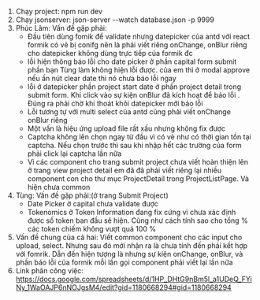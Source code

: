 1. Chạy project: npm run dev
2. Chạy jsonserver: json-server --watch database.json -p 9999
3. Phúc Lâm: Vấn đề gặp phải:
   - Đầu tiên dùng fomik để validate nhưng datepicker của antd với react formik có vẻ bị conifg
     nên là phải viết riêng onChange, onBlur riêng cho datepicker không dùng trực tiếp của formik đc
   - lỗi hiện thông báo lỗi cho date picker ở phần capital form submit phần bạn Tùng làm không hiện lỗi được. của em thì ở modal approve nếu ấn nút clear date thì nó chưa báo lỗi ngay
   - lỗi ở datepicker phần project start date ở phần project detail trong submit form. Khi click vào sự kiện onBlur đã kích hoạt để báo lỗi . Đúng ra phải chờ khi thoát khỏi datepicker mới báo lỗi
   - Lỗi tương tự với multi select của antd cũng phải viết onChange onBlur riêng
   - Một vấn là hiệu ứng upload file rất xấu nhưng không fix được
   - Captcha không lên chọn ngay từ đầu vì có vẻ như có thời gian tồn tại captcha. Nếu chọn trước thì sau khi nhập hết các
     trường của form phải click lại captcha lần nữa
   - Vì các component cho trang submit project chưa viết hoàn thiện lên ở trang view project detail em đã đã phải viết riêng lại nhiều component con cho thư mục ProjectDetail trong ProjectListPage. Và hiện chưa common
4. Tùng: Vấn đề gặp phải:(ở trang Submit Project)
   - Date Picker ở capital chưa validate được
   - Tokenomics ở Token Information đang fix cứng vì chưa xác định được số token ban đầu sẽ hiện. Cũng như cách tính sao cho tổng % các token chiếm không vượt quá 100 %
5. Vấn đề chung của cả hai:
   Viết common component cho các input cho upload, select. Nhưng sau đó mới nhận ra là chưa tính đến phải kết hợp với fomrik. Dẫn đến hiện tượng là nhưng sự kiện onChange, onBlur, và phần báo lỗi của formik mỗi lần gọi component phải viết lại lần nữa
6. Link phân công việc: https://docs.google.com/spreadsheets/d/1HP_DHtG9nBm5l_a1UDeQ_FYiNy_1WaOAJP6nNOJgsM4/edit?gid=1180668294#gid=1180668294
